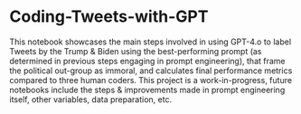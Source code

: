 # Coding-Tweets-with-GPT
This notebook showcases the main steps involved in using GPT-4.o to label Tweets by the Trump &amp; Biden using the best-performing prompt (as determined in previous steps engaging in prompt engineering), that frame the political out-group as immoral, and calculates final performance metrics compared to three human coders. This project is a work-in-progress, future notebooks include the steps & improvements made in prompt engineering itself, other variables, data preparation, etc. 
